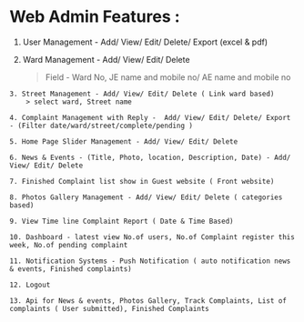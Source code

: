 # Web Admin Features :
   
   1. User Management - Add/ View/ Edit/ Delete/ Export (excel & pdf)

   2. Ward Management - Add/ View/ Edit/ Delete
		> Field - Ward No, JE name and mobile no/ AE name and mobile no

    3. Street Management - Add/ View/ Edit/ Delete ( Link ward based)
		> select ward, Street name

    4. Complaint Management with Reply -  Add/ View/ Edit/ Delete/ Export - (Filter date/ward/street/complete/pending )

    5. Home Page Slider Management - Add/ View/ Edit/ Delete

    6. News & Events - (Title, Photo, location, Description, Date) - Add/ View/ Edit/ Delete

    7. Finished Complaint list show in Guest website ( Front website)

    8. Photos Gallery Management - Add/ View/ Edit/ Delete ( categories based)

    9. View Time line Complaint Report ( Date & Time Based)

    10. Dashboard - latest view No.of users, No.of Complaint register this week, No.of pending complaint

    11. Notification Systems - Push Notification ( auto notification news & events, Finished complaints)

    12. Logout

    13. Api for News & events, Photos Gallery, Track Complaints, List of complaints ( User submitted), Finished Complaints